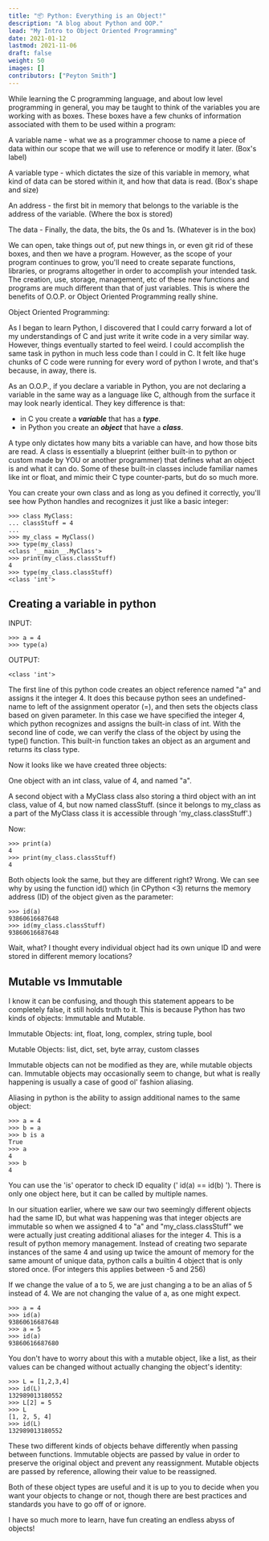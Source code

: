 ```yaml
---
title: "📦 Python: Everything is an Object!"
description: "A blog about Python and OOP."
lead: "My Intro to Object Oriented Programming"
date: 2021-01-12
lastmod: 2021-11-06
draft: false
weight: 50
images: []
contributors: ["Peyton Smith"]
---
```




While learning the C programming language, and about low level programming in general, you may be taught to think of the variables you are working with as boxes. These boxes have a few chunks of information associated with them to be used within a program:



A variable name - what we as a programmer choose to name a piece of data within our scope that we will use to reference or modify it later. (Box's label)

A variable type - which dictates the size of this variable in memory, what kind of data can be stored within it, and how that data is read. (Box's shape and size)

An address - the first bit in memory that belongs to the variable is the address of the variable. (Where the box is stored)

The data - Finally, the data, the bits, the 0s and 1s. (Whatever is in the box)



We can open, take things out of, put new things in, or even git rid of these boxes, and then we have a program. However, as the scope of your program continues to grow, you'll need to create separate functions, libraries, or programs altogether in order to accomplish your intended task. The creation, use, storage, management, etc of these new functions and programs are much different than that of just variables. This is where the benefits of O.O.P. or Object Oriented Programming really shine.



Object Oriented Programming:

As I began to learn Python, I discovered that I could carry forward a lot of my understandings of C and just write it write code in a very similar way. However, things eventually started to feel weird. I could accomplish the same task in python in much less code than I could in C. It felt like huge chunks of C code were running for every word of python I wrote, and that's because, in away, there is.



As an O.O.P., if you declare a variable in Python, you are not declaring a variable in the same way as a language like C, although from the surface it may look nearly identical. They key difference is that:

- in C you create a ***variable*** that has a ***type***.
 - in Python you create an ***object*** that have a ***class***.

A type only dictates how many bits a variable can have, and how those bits are read.
A class is essentially a blueprint (either built-in to python or custom made by YOU or another programmer) that defines what an object is and what it can do. Some of these built-in classes include familiar names like int or float, and mimic their C type counter-parts, but do so much more.

You can create your own class and as long as you defined it correctly, you'll see how Python handles and recognizes it just like a basic integer:

	>>> class MyClass:
	... classStuff = 4
	...
	>>> my_class = MyClass()
	>>> type(my_class)
	<class '__main__.MyClass'>
	>>> print(my_class.classStuff)
	4
	>>> type(my_class.classStuff)
	<class 'int'>

## Creating a variable in python

INPUT:

	>>> a = 4
	>>> type(a)

OUTPUT:

	<class 'int'>

The first line of this python code creates an object reference named "a" and assigns it the integer 4. It does this because python sees an undefined-name to left of the assignment operator (=), and then sets the objects class based on given parameter. In this case we have specified the integer 4, which python recognizes and assigns the built-in class of int. With the second line of code, we can verify the class of the object by using the type() function. This built-in function takes an object as an argument and returns its class type.

Now it looks like we have created three objects:

One object with an int class, value of 4, and named "a".

A second object with a MyClass class also storing a third object with an int class, value of 4, but now named classStuff. (since it belongs to my_class as a part of the MyClass class it is accessible through 'my_class.classStuff'.)

Now:

	>>> print(a)
	4
	>>> print(my_class.classStuff)
	4

Both objects look the same, but they are different right? Wrong. We can see why by using the function id() which (in CPython <3) returns the memory address (ID) of the object given as the parameter:

	>>> id(a)
	93860616687648
	>>> id(my_class.classStuff)
	93860616687648

Wait, what? I thought every individual object had its own unique ID and were stored in different memory locations?

## Mutable vs Immutable

I know it can be confusing, and though this statement appears to be completely false, it still holds truth to it. This is because Python has two kinds of objects: Immutable and Mutable.

Immutable Objects: int, float, long, complex, string tuple, bool

Mutable Objects: list, dict, set, byte array, custom classes

Immutable objects can not be modified as they are, while mutable objects can. Immutable objects may occasionally seem to change, but what is really happening is usually a case of good ol' fashion aliasing.

Aliasing in python is the ability to assign additional names to the same object:

	>>> a = 4
	>>> b = a
	>>> b is a
	True
	>>> a
	4
	>>> b
	4

You can use the 'is' operator to check ID equality (' id(a) == id(b) '). There is only one object here, but it can be called by multiple names.

In our situation earlier, where we saw our two seemingly different objects had the same ID, but what was happening was that integer objects are immutable so when we assigned 4 to "a" and "my_class.classStuff" we were actually just creating additional aliases for the integer 4. This is a result of python memory management. Instead of creating two separate instances of the same 4 and using up twice the amount of memory for the same amount of unique data, python calls a builtin 4 object that is only stored once. (For integers this applies between -5 and 256)

If we change the value of a to 5, we are just changing a to be an alias of 5 instead of 4. We are not changing the value of a, as one might expect.

	>>> a = 4
	>>> id(a)
	93860616687648
	>>> a = 5
	>>> id(a)
	93860616687680

You don't have to worry about this with a mutable object, like a list, as their values can be changed without actually changing the object's identity:

	>>> L = [1,2,3,4]
	>>> id(L)
	132989013180552
	>>> L[2] = 5
	>>> L
	[1, 2, 5, 4]
	>>> id(L)
	132989013180552

These two different kinds of objects behave differently when passing between functions. Immutable objects are passed by value in order to preserve the original object and prevent any reassignment. Mutable objects are passed by reference, allowing their value to be reassigned.

Both of these object types are useful and it is up to you to decide when you want your objects to change or not, though there are best practices and standards you have to go off of or ignore.

I have so much more to learn, have fun creating an endless abyss of objects!
